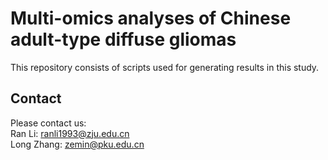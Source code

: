 Multi-omics analyses of Chinese adult-type diffuse gliomas  
=====
This repository consists of scripts used for generating results in this study.

Contact
------
Please contact us:  
Ran Li: ranli1993@zju.edu.cn  
Long Zhang: zemin@pku.edu.cn
